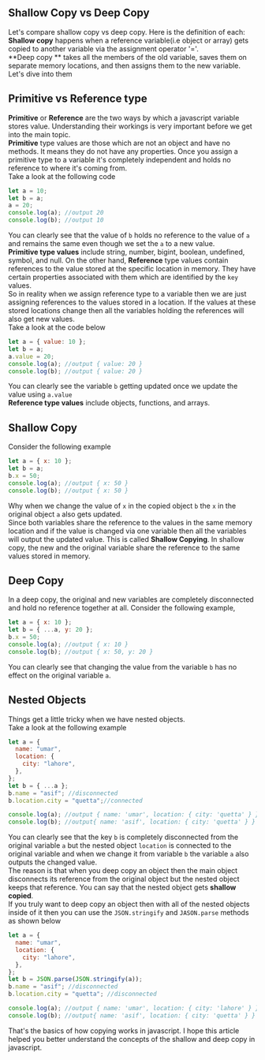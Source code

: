 ## Shallow Copy vs Deep Copy

Let's compare shallow copy vs deep copy. Here is the definition of each:<br/>
**Shallow copy** happens when a reference variable(i.e object or array) gets copied to another variable via the assignment operator '='. <br/>
**Deep copy ** takes all the members of the old variable, saves them on separate memory locations, and then assigns them to the new variable. <br/>
Let's dive into them

 ## Primitive vs Reference type 
**Primitive** or  **Reference** are the two ways by which a javascript variable stores value. Understanding their workings is very important before we get into the main topic.<br/>
**Primitive** type values are those which are not an object and have no methods. It means they do not have any properties. Once you assign a primitive type to a variable it's completely independent and holds no reference to where it's coming from.<br/>
Take a look at the following code
```javascript
let a = 10;
let b = a;
a = 20;
console.log(a); //output 20
console.log(b); //output 10
```
You can clearly see that the value of `b` holds no reference to the value of `a` and remains the same even though we set the `a` to a new value.<br/>
**Primitive type values** include string, number, bigint, boolean, undefined, symbol, and null.
On the other hand,  **Reference** type values contain references to the value stored at the specific location in memory. They have certain properties associated with them which are identified by the `key` values.<br/> So in reality when we assign reference type to a variable then we are just assigning references to the values stored in a location. If the values at these stored locations change then all the variables holding the references will also get new values. <br/>
Take a look at the code below
```javascript
let a = { value: 10 };
let b = a;
a.value = 20;
console.log(a); //output { value: 20 }
console.log(b); //output { value: 20 }
```
You can clearly see the variable `b` getting updated once we update the value using `a.value`<br/>
**Reference type values** include objects, functions, and arrays.<br/>
## Shallow Copy
Consider the following example
```javascript
let a = { x: 10 };
let b = a;
b.x = 50;
console.log(a); //output { x: 50 }
console.log(b); //output { x: 50 }
```
Why when we change the value of `x` in the copied object `b` the `x` in the original object `a` also gets updated.<br/>
Since both variables share the reference to the values in the same memory location and if the value is changed via one variable then all the variables will output the updated value. This is called **Shallow Copying**. In shallow copy, the new and the original variable share the reference to the same values stored in memory.
## Deep Copy
In a deep copy, the original and new variables are completely disconnected and hold no reference together at all.
Consider  the following example,
```javascript
let a = { x: 10 };
let b = { ...a, y: 20 };
b.x = 50;
console.log(a); //output { x: 10 }
console.log(b); //output { x: 50, y: 20 }
```
You can clearly see that changing the value from the variable `b` has no effect on the original variable `a`.
## Nested Objects
Things get a little tricky when we have nested objects.<br/>
Take a look at the following example
```javascript
let a = {
  name: "umar",
  location: {
    city: "lahore",
  },
};
let b = { ...a };
b.name = "asif"; //disconnected
b.location.city = "quetta";//connected

console.log(a); //output { name: 'umar', location: { city: 'quetta' } }
console.log(b); //output{ name: 'asif', location: { city: 'quetta' } }
```
You can clearly see that the key `b` is completely disconnected from the original variable `a` but the nested object `location` is connected to the original variable and when we change it from variable `b` the variable `a` also outputs the changed value.<br/>
The reason is that when you deep copy an object then the main object disconnects its reference from the original object but the nested object keeps that reference. You can say that the nested object gets **shallow copied**.<br/>
If you truly want to deep copy an object then with all of the nested objects inside of it then you can use the `JSON.stringify` and `JASON.parse` methods as shown below
```javascript
let a = {
  name: "umar",
  location: {
    city: "lahore",
  },
};
let b = JSON.parse(JSON.stringify(a));
b.name = "asif"; //disconnected
b.location.city = "quetta"; //disconnected

console.log(a); //output { name: 'umar', location: { city: 'lahore' } }
console.log(b); //output{ name: 'asif', location: { city: 'quetta' } }

```
 That's the basics of how copying works in javascript. I hope this article helped you better understand the concepts of the shallow and deep copy in javascript.





